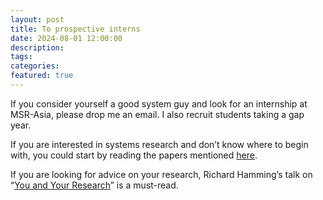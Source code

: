 ```yaml
---
layout: post
title: To prospective interns
date: 2024-08-01 12:00:00
description: 
tags: 
categories: 
featured: true
---
```


If you consider yourself a good system guy and look for an internship at MSR-Asia, please drop me an email. I also recruit students taking a gap year. 

If you are interested in systems research and don’t know where to begin with, you could start by reading the papers mentioned [here](https://www.sigops.org/awards/hof/).

If you are looking for advice on your research, Richard Hamming’s talk on “[You and Your Research](/assets/pdf/YouAndYourResearch.pdf)” is a must-read.
